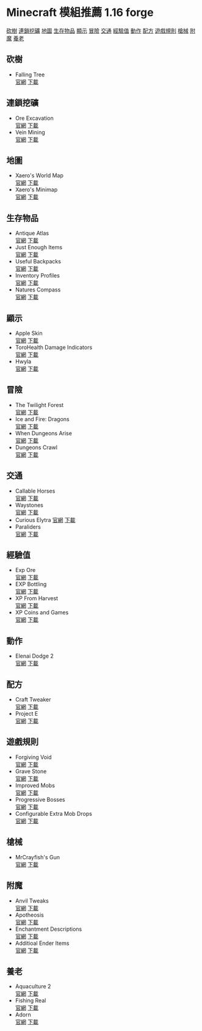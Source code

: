# Minecraft 模組推薦 1.16 forge
[砍樹](#砍樹)
[連鎖挖礦](#連鎖挖礦)
[地圖](#地圖)
[生存物品](#生存物品)
[顯示](#顯示)
[冒險](#冒險)
[交通](#交通)
[經驗值](#經驗值)
[動作](#動作)
[配方](#配方)
[遊戲規則](#遊戲規則)
[槍械](#槍械)
[附魔](#附魔)
[養老](#養老)
## 砍樹
* Falling Tree  
[官網](https://www.curseforge.com/minecraft/mc-mods/falling-tree)
[下載](/mods/FallingTree-Forge-1.16.5-2.11.0.zip)
## 連鎖挖礦
* Ore Excavation  
[官網](https://www.curseforge.com/minecraft/mc-mods/ore-excavation)
[下載](/mods/OreExcavation-1.8.157.zip)
* Vein Mining  
[官網](https://www.curseforge.com/minecraft/mc-mods/vein-mining)
[下載](/mods/veinmining-forge-1.16.5-0.10.zip)
## 地圖
* Xaero's World Map  
[官網](https://www.curseforge.com/minecraft/mc-mods/xaeros-world-map)
[下載](/mods/XaerosWorldMap_1.13.1_Forge_1.16.5.zip)
* Xaero's Minimap  
[官網](https://www.curseforge.com/minecraft/mc-mods/xaeros-minimap?page=4)
[下載](/mods/Xaeros_Minimap_21.5.0_Forge_1.16.5.zip)
## 生存物品
* Antique Atlas  
[官網](https://www.curseforge.com/minecraft/mc-mods/antique-atlas)
[下載](/mods/antiqueatlas-5.4.4-forge.zip)
* Just Enough Items  
[官網](https://www.curseforge.com/minecraft/mc-mods/jei)
[下載](/mods/jei-1.16.5-7.6.1.75.zip)
* Useful Backpacks  
[官網](https://www.curseforge.com/minecraft/mc-mods/useful-backpacks)
[下載](/mods/useful_backpacks-1.16.5-1.12.0.88.zip)
* Inventory Profiles  
[官網](https://www.curseforge.com/minecraft/mc-mods/inventory-profiles)
[下載](/mods/inventoryprofiles-forge-1.16.2-0.4.2.zip)
* Natures Compass  
[官網](https://www.curseforge.com/minecraft/mc-mods/natures-compass)
[下載](/mods/NaturesCompass-1.16.5-1.8.6.zip)
## 顯示
* Apple Skin  
[官網](https://www.curseforge.com/minecraft/mc-mods/appleskin)
[下載](/mods/AppleSkin-mc1.16.2-forge-1.0.14.zip)
* ToroHealth Damage Indicators  
[官網](https://www.curseforge.com/minecraft/mc-mods/torohealth-damage-indicators)
[下載](/mods/torohealth-1.16.4-forge-4.zip)
* Hwyla  
[官網](https://www.curseforge.com/minecraft/mc-mods/hwyla)
[下載](/mods/Hwyla-forge-1.10.11-B78_1.16.2.zip)
## 冒險
* The Twilight Forest  
[官網](https://www.curseforge.com/minecraft/mc-mods/the-twilight-forest)
[下載](/mods/twilightforest-1.16.5-4.0.412-universal.zip)
* Ice and Fire: Dragons  
[官網](https://www.curseforge.com/minecraft/mc-mods/ice-and-fire-dragons)
[下載](/mods/iceandfire-2.1.6-1.16.4.zip)
* When Dungeons Arise  
[官網](https://www.curseforge.com/minecraft/mc-mods/when-dungeons-arise)
[下載](/mods/dungeonsarise1.16.5-1.2.72a.zip)
* Dungeons Crawl  
[官網](https://www.curseforge.com/minecraft/mc-mods/dungeon-crawl)
[下載](/mods/DungeonCrawl-1.16.3-2.2.4.zip)
## 交通
* Callable Horses  
[官網](https://www.curseforge.com/minecraft/mc-mods/callable-horses)
[下載](/mods/callablehorses-1.16.3-1.2.1.4.zip)
* Waystones  
[官網](https://www.curseforge.com/minecraft/mc-mods/waystones)
[下載](/mods/Waystones_1.16.5-7.4.0.zip)
* Curious Elytra
[官網](https://www.curseforge.com/minecraft/mc-mods/curious-elytra)
[下載](/mods/curiouselytra-forge-1.16.5-4.0.2.3.zip)
* Paraliders  
[官網](https://www.curseforge.com/minecraft/mc-mods/paragliders)
[下載](/mods/Paraglider-1.16.2-1.3.1.0.zip)
## 經驗值
* Exp Ore  
[官網](https://www.curseforge.com/minecraft/mc-mods/exp-ore-block-mod)
[下載](/mods/exp_ore-1.16.4-1.2.zip)
* EXP Bottling  
[官網](https://www.curseforge.com/minecraft/mc-mods/exp-bottling)
[下載](/mods/exp_bottling-1.16.3-5.zip)
* XP From Harvest  
[官網](https://www.curseforge.com/minecraft/mc-mods/xp-from-harvest)
[下載](/mods/XPFromHarvest-1.16.3-1.2.1.zip)
* XP Coins and Games  
[官網](https://www.curseforge.com/minecraft/mc-mods/xp-coins)
[下載](/mods/XPCoins(FORGE-1.16.4)vrs1.0.4.zip)
## 動作
* Elenai Dodge 2  
[官網](https://www.curseforge.com/minecraft/mc-mods/elenai-dodge-2)
[下載](/mods/ElenaiDodge2-1.16.X-1.0.9b.zip)
## 配方
* Craft Tweaker  
[官網](https://www.curseforge.com/minecraft/mc-mods/crafttweaker)
[下載](/mods/CraftTweaker-1.16.5-7.1.0.193.zip)
* Project E  
[官網](https://www.curseforge.com/minecraft/mc-mods/projecte)
[下載](/mods/ProjectE-1.16.5-PE1.0.1B.zip)
## 遊戲規則
* Forgiving Void  
[官網](https://www.curseforge.com/minecraft/mc-mods/forgiving-void)
[下載](/mods/ForgivingVoid_1.16.3-5.2.0.zip)
* Grave Stone  
[官網](https://www.curseforge.com/minecraft/mc-mods/gravestone-mod)
[下載](/mods/gravestone-1.16.5-1.0.1.zip)
* Improved Mobs  
[官網](https://www.curseforge.com/minecraft/mc-mods/improved-mobs)
[下載](/mods/ImprovedMobs-1.16.3-1.7.3.zip)
* Progressive Bosses  
[官網](https://www.curseforge.com/minecraft/mc-mods/progressive-bosses)
[下載](/mods/ProgressiveBosses-2.2.0-mc1.16.x.zip)
* Configurable Extra Mob Drops   
[官網](https://www.curseforge.com/minecraft/mc-mods/configurable-extra-mob-drops)
[下載](/mods/configurableextramobdrops_1.16.5-1.5.zip)
## 槍械
* MrCrayfish's Gun  
[官網](https://www.curseforge.com/minecraft/mc-mods/mrcrayfishs-gun-mod)
[下載](/mods/cgm-1.0.1-1.16.3.zip)
## 附魔
* Anvil Tweaks  
[官網](https://www.curseforge.com/minecraft/mc-mods/anvil-tweaks)
[下載](/mods/anviltweaks-3.1.zip)
* Apotheosis  
[官網](https://www.curseforge.com/minecraft/mc-mods/apotheosis)
[下載](/mods/Apotheosis-1.16.3-4.4.1.zip)
* Enchantment Descriptions    
[官網](https://www.curseforge.com/minecraft/mc-mods/enchantment-descriptions)
[下載](/mods/EnchantmentDescriptions-1.16.5-7.0.3.zip)
* Additioal Ender Items  
[官網](https://www.curseforge.com/minecraft/mc-mods/additional-ender-items)
[下載](/mods/additionalenderitems_1.16.4_1.2.0.zip)
## 養老
* Aquaculture 2  
[官網](https://www.curseforge.com/minecraft/mc-mods/aquaculture)
[下載](/mods/Aquaculture-1.16.5-2.1.16.zip)
* Fishing Real  
[官網](https://www.curseforge.com/minecraft/mc-mods/fishing-real)
[下載](/mods/fishingreal-1.16.3-1.0.0.zip)
* Adorn  
[官網](https://www.curseforge.com/minecraft/mc-mods/adorn-for-forge)
[下載](/mods/Adorn-1.13.1+1.16.4-forge.zip)